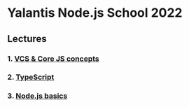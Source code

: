 # Yalantis Node.js School 2022

## Lectures

### 1. [VCS & Core JS concepts](01_lecture/homework.md)

### 2. [TypeScript](02_lecture/homework.md)

### 3. [Node.js basics](03_lecture/homework.md)

